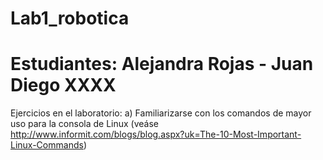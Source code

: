 # Lab1_robotica
# Estudiantes: Alejandra Rojas - Juan Diego XXXX
Ejercicios en el laboratorio:
a)  Familiarizarse  con  los  comandos  de  mayor  uso  para  la  consola  de  Linux  (veáse http://www.informit.com/blogs/blog.aspx?uk=The-10-Most-Important-Linux-Commands)

